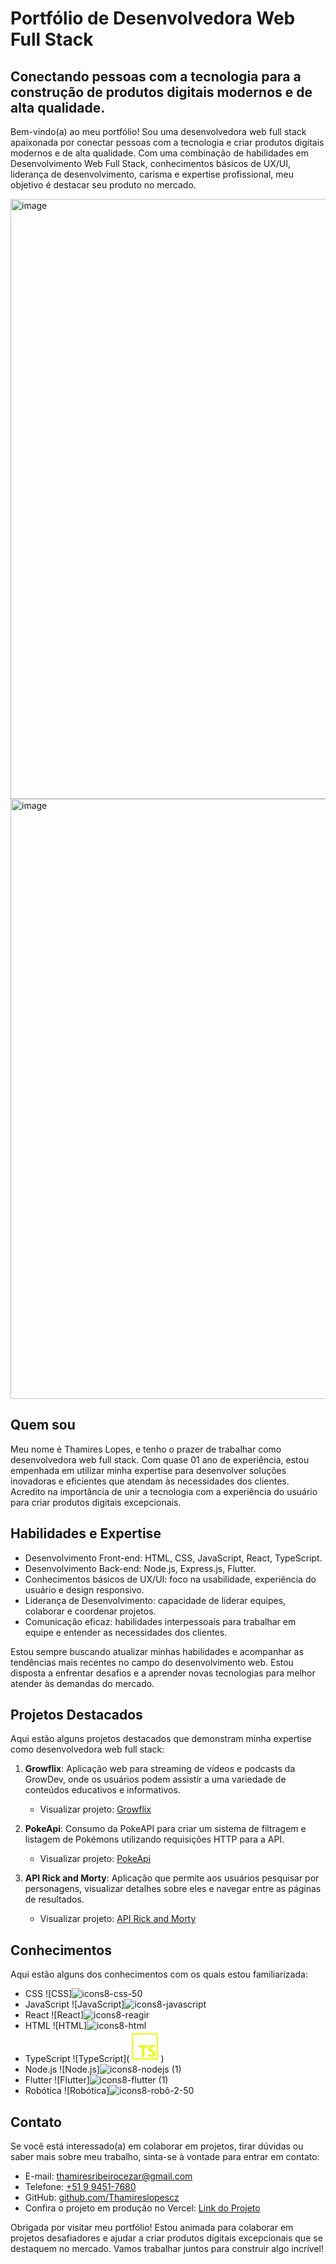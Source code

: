 # Portfólio de Desenvolvedora Web Full Stack

## Conectando pessoas com a tecnologia para a construção de produtos digitais modernos e de alta qualidade.

Bem-vindo(a) ao meu portfólio! Sou uma desenvolvedora web full stack apaixonada por conectar pessoas com a tecnologia e criar produtos digitais modernos e de alta qualidade. Com uma combinação de habilidades em Desenvolvimento Web Full Stack, conhecimentos básicos de UX/UI, liderança de desenvolvimento, carisma e expertise profissional, meu objetivo é destacar seu produto no mercado.

<img width="960" alt="image" src="https://github.com/Thamireslopescz/Thamireslopescz_/assets/100656019/4665000e-6586-4106-bcf1-d172ce858021">

<img width="960" alt="image" src="https://github.com/Thamireslopescz/Thamireslopescz_/assets/100656019/346c2cbc-3e87-4837-9347-4a2943bec751">


## Quem sou

Meu nome é Thamires Lopes, e tenho o prazer de trabalhar como desenvolvedora web full stack. Com quase 01 ano de experiência, estou empenhada em utilizar minha expertise para desenvolver soluções inovadoras e eficientes que atendam às necessidades dos clientes. Acredito na importância de unir a tecnologia com a experiência do usuário para criar produtos digitais excepcionais.

## Habilidades e Expertise

- Desenvolvimento Front-end: HTML, CSS, JavaScript, React, TypeScript.
- Desenvolvimento Back-end: Node.js, Express.js, Flutter.
- Conhecimentos básicos de UX/UI: foco na usabilidade, experiência do usuário e design responsivo.
- Liderança de Desenvolvimento: capacidade de liderar equipes, colaborar e coordenar projetos.
- Comunicação eficaz: habilidades interpessoais para trabalhar em equipe e entender as necessidades dos clientes.

Estou sempre buscando atualizar minhas habilidades e acompanhar as tendências mais recentes no campo do desenvolvimento web. Estou disposta a enfrentar desafios e a aprender novas tecnologias para melhor atender às demandas do mercado.

## Projetos Destacados

Aqui estão alguns projetos destacados que demonstram minha expertise como desenvolvedora web full stack:

1. **Growflix**: Aplicação web para streaming de vídeos e podcasts da GrowDev, onde os usuários podem assistir a uma variedade de conteúdos educativos e informativos.
   - Visualizar projeto: [Growflix](https://growflix-thamires-lopes.vercel.app/?vercelToolbarCode=NMEMpeOEAc-QGnK)

2. **PokeApi**: Consumo da PokeAPI para criar um sistema de filtragem e listagem de Pokémons utilizando requisições HTTP para a API.
   - Visualizar projeto: [PokeApi](https://poke-api-fawn.vercel.app/?vercelToolbarCode=JorLH96pznkT757)

3. **API Rick and Morty**: Aplicação que permite aos usuários pesquisar por personagens, visualizar detalhes sobre eles e navegar entre as páginas de resultados.
   - Visualizar projeto: [API Rick and Morty](https://front-iii-thamires.vercel.app/?vercelToolbarCode=zKVenXY5ZHQFhMa)

## Conhecimentos

Aqui estão alguns dos conhecimentos com os quais estou familiarizada:

- CSS ![CSS]![icons8-css-50](https://github.com/Thamireslopescz/Thamireslopescz_/assets/100656019/7d9baa7f-ec48-4e7f-9e47-c9a64351d198)
- JavaScript ![JavaScript]![icons8-javascript](https://github.com/Thamireslopescz/Thamireslopescz_/assets/100656019/e8e7e31d-d39e-4a2b-b42b-d9819993fc6a)
- React ![React]![icons8-reagir](https://github.com/Thamireslopescz/Thamireslopescz_/assets/100656019/a99ba682-00b2-4f6b-a09b-d6de4336927d)
- HTML ![HTML]![icons8-html](https://github.com/Thamireslopescz/Thamireslopescz_/assets/100656019/62da6873-05b6-4d3b-bc72-28fb458989f4)
- TypeScript ![TypeScript](<svg xmlns="http://www.w3.org/2000/svg" xmlns:xlink="http://www.w3.org/1999/xlink" viewBox="0,0,256,256" width="50px" height="50px" fill-rule="nonzero"><g fill="#e5ff00" fill-rule="nonzero" stroke="none" stroke-width="1" stroke-linecap="butt" stroke-linejoin="miter" stroke-miterlimit="10" stroke-dasharray="" stroke-dashoffset="0" font-family="none" font-weight="none" font-size="none" text-anchor="none" style="mix-blend-mode: normal"><g transform="scale(5.12,5.12)"><path d="M5,4c-0.55226,0.00006 -0.99994,0.44774 -1,1v40c0.00006,0.55226 0.44774,0.99994 1,1h40c0.55226,-0.00006 0.99994,-0.44774 1,-1v-40c-0.00006,-0.55226 -0.44774,-0.99994 -1,-1zM6,6h38v38h-38zM15,23v3.44531h5v15.55469h4v-15.55469h5v-3.44531zM36.69141,23.00977c-3.11462,-0.0124 -6.67383,0.93145 -6.67383,5.31445c0,5.73 7.7207,5.73141 7.7207,8.31641c0,0.245 0.10391,2.02539 -2.62109,2.02539c-2.725,0 -4.99609,-1.71289 -4.99609,-1.71289v4.1582c0,0 11.88086,3.84273 11.88086,-4.82227c-0.001,-5.625 -7.79297,-5.34367 -7.79297,-8.13867c0,-1.083 0.76939,-2.0957 2.90039,-2.0957c2.131,0 4.01758,1.25781 4.01758,1.25781l0.14063,-3.70508c0,0 -2.15369,-0.58801 -4.57617,-0.59766z"></path></g></g></svg>)
- Node.js ![Node.js]![icons8-nodejs (1)](https://github.com/Thamireslopescz/Thamireslopescz_/assets/100656019/39e35d39-66c2-405a-a20f-c3b2e9bc75a5)
- Flutter ![Flutter]![icons8-flutter (1)](https://github.com/Thamireslopescz/Thamireslopescz_/assets/100656019/b70cd167-e907-4dcc-b4b8-7fc5ac7173ef)
- Robótica ![Robótica]![icons8-robô-2-50](https://github.com/Thamireslopescz/Thamireslopescz_/assets/100656019/b93524f2-62ae-41e8-97b1-29e4db44aa63)


## Contato

Se você está interessado(a) em colaborar em projetos, tirar dúvidas ou saber mais sobre meu trabalho, sinta-se à vontade para entrar em contato:

- E-mail: [thamiresribeirocezar@gmail.com](mailto:thamiresribeirocezar@gmail.com)
- Telefone: [+51 9 9451-7680](tel:+519451-7680)
- GitHub: [github.com/Thamireslopescz](https://github.com/Thamireslopescz)
- Confira o projeto em produção no Vercel: [Link do Projeto](https://thamireslopescz.vercel.app/?vercelToolbarCode=R8PH42r_QMaI5VB#s-experience)

Obrigada por visitar meu portfólio! Estou animada para colaborar em projetos desafiadores e ajudar a criar produtos digitais excepcionais que se destaquem no mercado. Vamos trabalhar juntos para construir algo incrível!



